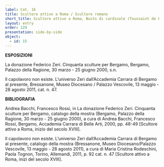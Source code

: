 ```yaml
---
label: Cat. 16
title: Scultore attivo a Roma / Scultore romano
short_title: Scultore attivo a Roma, Busto di cardinale (Toussaint de Forbin-Janson?)
layout: entry
order: 129
presentation: side-by-side
object:
  - id: 15
---
```


**ESPOSIZIONI**

La donazione Federico Zeri. Cinquanta sculture per Bergamo, Bergamo, Palazzo della Ragione, 30 marzo - 25 giugno 2000, s.n.

Il capolavoro non esiste. L’universo Zeri dall’Accademia Carrara di Bergamo al presente, Bressanone, Museo Diocesano / Palazzo Vescovile, 13 maggio - 28 agosto 2011, cat. n. 47.


**BIBLIOGRAFIA**

Andrea Bacchi, Francesco Rossi, in La donazione Federico Zeri. Cinquanta sculture per Bergamo, catalogo della mostra (Bergamo, Palazzo della Ragione, 30 marzo - 25 giugno 2000), a cura di Andrea Bacchi, Francesco Rossi, Bergamo, Accademia Carrara di Belle Arti, 2000, pp. 48-49 [Scultore attivo a Roma, inizio del secolo XVIII].

Il capolavoro non esiste. L’universo Zeri dall’Accademia Carrara di Bergamo al presente, catalogo della mostra (Bressanone, Museo Diocesano/Palazzo Vescovile, 13 maggio - 28 agosto 2011), a cura di Maria Cristina Rodeschini, Paola Tognon, Torino, Allemandi, 2011, p. 92 cat. n. 47 [Scultore attivo a Roma, inizi del secolo XVIII].
